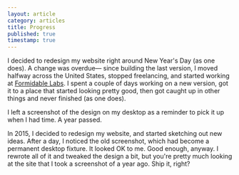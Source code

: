 ```yaml
---
layout: article
category: articles
title: Progress
published: true
timestamp: true
---
```


I decided to redesign my website right around New Year's Day (as one does). A
change was overdue&mdash; since building the last version, I moved halfway
across the United States, stopped freelancing, and started working at
[Formidable Labs](http://formidablelabs.com). I spent a couple of days working
on a new version, got it to a place that started looking pretty good, then got
caught up in other things and never finished (as one does).

I left a screenshot of the design on my desktop as a reminder to pick it up when
I had time. A year passed.

In 2015, I decided to redesign my website, and started sketching out new ideas.
After a day, I noticed the old screenshot, which had become a permanent desktop
fixture. It looked OK to me. Good enough, anyway. I rewrote all of it and
tweaked the design a bit, but you're pretty much looking at the site that
I took a screenshot of a year ago. Ship it, right?
